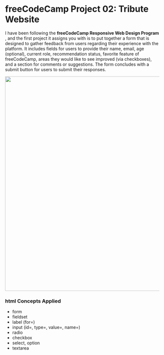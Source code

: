# freeCodeCamp Project 02: Tribute Website

I have been following the <b> freeCodeCamp Responsive Web Design Program </b>, and the first project it assigns you with is to put together a form that is designed to gather feedback from users regarding their experience with the platform. It includes fields for users to provide their name, email, age (optional), current role, recommendation status, favorite feature of freeCodeCamp, areas they would like to see improved (via checkboxes), and a section for comments or suggestions. The form concludes with a submit button for users to submit their responses.

<p align=center>
  <img src="./images/fred-again-tribute-1" width=700>
</p>

<h3>html Concepts Applied
</h3>

- form
- fieldset
- label (for=)
- input (id=, type=, value=, name=)
- radio
- checkbox
- select, option
- textarea

